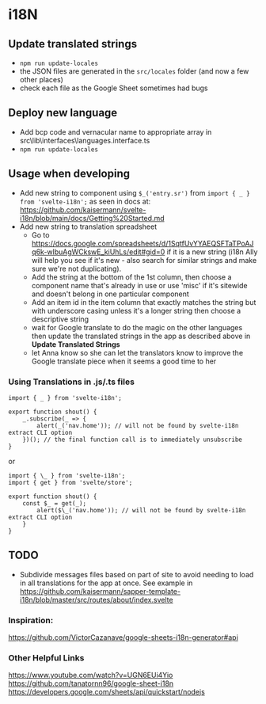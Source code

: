 # i18N

## Update translated strings

- `npm run update-locales`
- the JSON files are generated in the `src/locales` folder (and now a few other places)
- check each file as the Google Sheet sometimes had bugs

## Deploy new language

- Add bcp code and vernacular name to appropriate array in src\lib\interfaces\languages.interface.ts
- `npm run update-locales`

## Usage when developing

- Add new string to component using `$_('entry.sr')` from `import { _ } from 'svelte-i18n';` as seen in docs at: https://github.com/kaisermann/svelte-i18n/blob/main/docs/Getting%20Started.md
- Add new string to translation spreadsheet
  - Go to https://docs.google.com/spreadsheets/d/1SqtfUvYYAEQSFTaTPoAJq6k-wlbuAgWCkswE_kiUhLs/edit#gid=0 if it is a new string (i18n Ally will help you see if it's new - also search for similar strings and make sure we're not duplicating).
  - Add the string at the bottom of the 1st column, then choose a component name that's already in use or use 'misc' if it's sitewide and doesn't belong in one particular component
  - Add an item id in the item column that exactly matches the string but with underscore casing unless it's a longer string then choose a descriptive string
  - wait for Google translate to do the magic on the other languages then update the translated strings in the app as described above in **Update Translated Strings**
  - let Anna know so she can let the translators know to improve the Google translate piece when it seems a good time to her

### Using Translations in .js/.ts files

```
import { _ } from 'svelte-i18n';

export function shout() {
    _.subscribe(_ => {
        alert(_('nav.home')); // will not be found by svelte-i18n extract CLI option
    })(); // the final function call is to immediately unsubscribe
}
```

or

```
import { \_ } from 'svelte-i18n';
import { get } from 'svelte/store';

export function shout() {
    const $_ = get(_);
        alert($\_('nav.home')); // will not be found by svelte-i18n extract CLI option
    }
}
```

## TODO

- Subdivide messages files based on part of site to avoid needing to load in all translations for the app at once. See example in https://github.com/kaisermann/sapper-template-i18n/blob/master/src/routes/about/index.svelte

### Inspiration:

https://github.com/VictorCazanave/google-sheets-i18n-generator#api

### Other Helpful Links

https://www.youtube.com/watch?v=UGN6EUi4Yio
https://github.com/tanatornn96/google-sheet-i18n
https://developers.google.com/sheets/api/quickstart/nodejs
